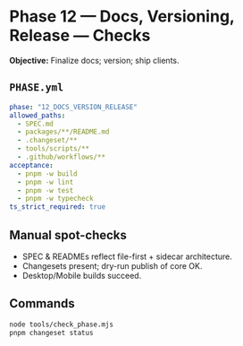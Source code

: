 # Phase 12 — Docs, Versioning, Release — Checks

**Objective:** Finalize docs; version; ship clients.

## `PHASE.yml`
```yaml
phase: "12_DOCS_VERSION_RELEASE"
allowed_paths:
  - SPEC.md
  - packages/**/README.md
  - .changeset/**
  - tools/scripts/**
  - .github/workflows/**
acceptance:
  - pnpm -w build
  - pnpm -w lint
  - pnpm -w test
  - pnpm -w typecheck
ts_strict_required: true
```

## Manual spot-checks
- SPEC & READMEs reflect file-first + sidecar architecture.
- Changesets present; dry-run publish of core OK.
- Desktop/Mobile builds succeed.

## Commands
```bash
node tools/check_phase.mjs
pnpm changeset status
```
